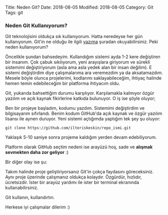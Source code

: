 Title: Neden Git?
Date: 2018-08-05
Modified: 2018-08-05
Category: Git
Tags: git

### Neden Git Kullanıyorum?

Git teknolojisini oldukça sık kullanıyorum. Hatta neredeyse her gün
kullanıyorum. Git'in ne olduğu ile ilgili [yazıma](/2018-08-04-git.md) şuradan okuyabilirsiniz. Peki neden kullanıyorum? 

Öncelikle şundan bahsedeyim. Kullandığım sistemi ayda 1-2 kere değiştiren bir insanım.
Çok çabuk sıkılıyorum, yeni arayışlara giriyorum ve sürekli sistemimi değiştiriyorum (asla ama asla yedek alan bir insan değilim). E sistemi değiştirdim diye çalışmalarıma ara veremezdim ya da aksatamazdım. Mesele böyle olunca projelerimi, kodlarımı saklayabileceğim, ihtiyaç halinde hemen temin edebileceğim bir platforma ihtiyacım oldu. 

Git, yukarıda bahsettiğim durumu karşılıyor. Karşılamakla kalmıyor özgür yazılım ve açık
kaynak fikirlerine katkıda bulunuyor. O iş ise şöyle oluyor;

Ben bir projeye başladım, kodumu yazdım. Sistemimi değiştirdim ve bilgisayarım sıfırlandı. Benim kodum GitHub'da açık kaynak ve özgür yazılım lisansı ile aynen duruyor. Yeni sistemi 
açtığımda yaptığım tek şey şu oluyor:

```
git clone https://github.com/ilteriskeskin/repo_ismi.git
```

Yaklaşık 5-10 saniye sonra projeme kaldığım yerden devam edebiliyorum.

Platform olarak GitHub seçtim nedeni ise arayüzü hoş, sade ve **alışmak sevmekten daha zor geliyor** :) 

Bir diğer olay ise şu:

Takım halinde proje geliştiriyorsanız Git'in çokça faydasını göreceksiniz. Aynı proje üzerinde çalışmanız oldukça kolaydır. Özgürdür, hızlıdır, ücretsizdir. İster bir arayüz yardımı ile ister bir terminal ekranında kullanabilirsiniz.

Git kullanın, kullandırtın.

Herkese iyi çalışmalar dilerim :)